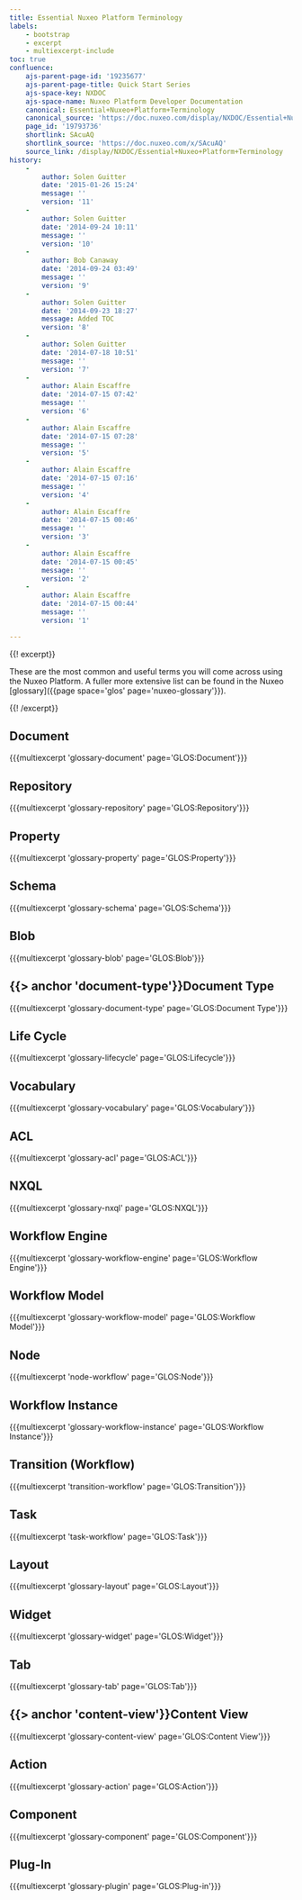 ```yaml
---
title: Essential Nuxeo Platform Terminology
labels:
    - bootstrap
    - excerpt
    - multiexcerpt-include
toc: true
confluence:
    ajs-parent-page-id: '19235677'
    ajs-parent-page-title: Quick Start Series
    ajs-space-key: NXDOC
    ajs-space-name: Nuxeo Platform Developer Documentation
    canonical: Essential+Nuxeo+Platform+Terminology
    canonical_source: 'https://doc.nuxeo.com/display/NXDOC/Essential+Nuxeo+Platform+Terminology'
    page_id: '19793736'
    shortlink: SAcuAQ
    shortlink_source: 'https://doc.nuxeo.com/x/SAcuAQ'
    source_link: /display/NXDOC/Essential+Nuxeo+Platform+Terminology
history:
    - 
        author: Solen Guitter
        date: '2015-01-26 15:24'
        message: ''
        version: '11'
    - 
        author: Solen Guitter
        date: '2014-09-24 10:11'
        message: ''
        version: '10'
    - 
        author: Bob Canaway
        date: '2014-09-24 03:49'
        message: ''
        version: '9'
    - 
        author: Solen Guitter
        date: '2014-09-23 18:27'
        message: Added TOC
        version: '8'
    - 
        author: Solen Guitter
        date: '2014-07-18 10:51'
        message: ''
        version: '7'
    - 
        author: Alain Escaffre
        date: '2014-07-15 07:42'
        message: ''
        version: '6'
    - 
        author: Alain Escaffre
        date: '2014-07-15 07:28'
        message: ''
        version: '5'
    - 
        author: Alain Escaffre
        date: '2014-07-15 07:16'
        message: ''
        version: '4'
    - 
        author: Alain Escaffre
        date: '2014-07-15 00:46'
        message: ''
        version: '3'
    - 
        author: Alain Escaffre
        date: '2014-07-15 00:45'
        message: ''
        version: '2'
    - 
        author: Alain Escaffre
        date: '2014-07-15 00:44'
        message: ''
        version: '1'

---
```

{{! excerpt}}

These are the most common and useful terms you will come across using the Nuxeo Platform. A fuller more extensive list can be found in the Nuxeo [glossary]({{page space='glos' page='nuxeo-glossary'}}).

{{! /excerpt}}

## Document

{{{multiexcerpt 'glossary-document' page='GLOS:Document'}}}

## Repository

{{{multiexcerpt 'glossary-repository' page='GLOS:Repository'}}}

## Property

{{{multiexcerpt 'glossary-property' page='GLOS:Property'}}}

## Schema

{{{multiexcerpt 'glossary-schema' page='GLOS:Schema'}}}

## Blob

{{{multiexcerpt 'glossary-blob' page='GLOS:Blob'}}}

## {{> anchor 'document-type'}}Document Type

{{{multiexcerpt 'glossary-document-type' page='GLOS:Document Type'}}}

## Life Cycle

{{{multiexcerpt 'glossary-lifecycle' page='GLOS:Lifecycle'}}}

## Vocabulary

{{{multiexcerpt 'glossary-vocabulary' page='GLOS:Vocabulary'}}}

## ACL

{{{multiexcerpt 'glossary-acl' page='GLOS:ACL'}}}

## NXQL

{{{multiexcerpt 'glossary-nxql' page='GLOS:NXQL'}}}

## Workflow Engine

{{{multiexcerpt 'glossary-workflow-engine' page='GLOS:Workflow Engine'}}}

## Workflow Model

{{{multiexcerpt 'glossary-workflow-model' page='GLOS:Workflow Model'}}}

## Node

{{{multiexcerpt 'node-workflow' page='GLOS:Node'}}}

## Workflow Instance

{{{multiexcerpt 'glossary-workflow-instance' page='GLOS:Workflow Instance'}}}

## Transition (Workflow)

{{{multiexcerpt 'transition-workflow' page='GLOS:Transition'}}}

## Task

{{{multiexcerpt 'task-workflow' page='GLOS:Task'}}}

## Layout

{{{multiexcerpt 'glossary-layout' page='GLOS:Layout'}}}

## Widget

{{{multiexcerpt 'glossary-widget' page='GLOS:Widget'}}}

## Tab

{{{multiexcerpt 'glossary-tab' page='GLOS:Tab'}}}

## {{> anchor 'content-view'}}Content View

{{{multiexcerpt 'glossary-content-view' page='GLOS:Content View'}}}

## Action

{{{multiexcerpt 'glossary-action' page='GLOS:Action'}}}

## Component

{{{multiexcerpt 'glossary-component' page='GLOS:Component'}}}

## Plug-In

{{{multiexcerpt 'glossary-plugin' page='GLOS:Plug-in'}}}